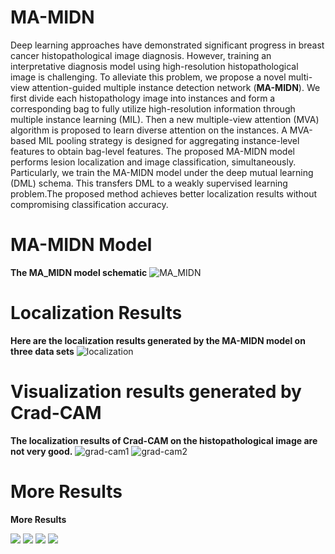 # MA-MIDN

Deep learning approaches have demonstrated significant progress in breast cancer histopathological image diagnosis. However, training an interpretative diagnosis model using high-resolution histopathological image is challenging. To alleviate this problem, we propose a novel multi-view attention-guided multiple instance detection network (**MA-MIDN**). We first divide each histopathology image into instances and form a corresponding bag to fully utilize high-resolution information through multiple instance learning (MIL). Then a new multiple-view attention (MVA) algorithm is proposed to learn diverse attention on the instances. A MVA-based MIL pooling strategy is designed for aggregating instance-level features to obtain bag-level features. The proposed MA-MIDN model performs lesion localization and image classification, simultaneously. Particularly, we train the MA-MIDN model under the deep mutual learning (DML) schema. This transfers DML to a weakly supervised learning problem.The proposed method achieves better localization results without compromising classification accuracy.

# MA-MIDN Model
**The MA_MIDN model schematic**
![MA_MIDN](https://i.loli.net/2021/04/26/ifBePrOJHXxczpR.png)

# Localization Results
**Here are the localization results generated by the MA-MIDN model on three data sets**
![localization](https://i.loli.net/2021/04/26/QcBrnUohlLdqEvH.png)

# Visualization results generated by Crad-CAM
**The localization results of Crad-CAM on the histopathological image are not very good.**
![grad-cam1](https://i.loli.net/2021/04/26/wIWfYXPeT9yHS7c.png)
![grad-cam2](https://i.loli.net/2021/04/26/5IUwX4uHjY8bR2A.png)


# More Results 
**More  Results**

![](https://i.loli.net/2021/04/29/8GA1jkiQNswCdqx.jpg)
![](https://i.loli.net/2021/04/29/JEsTbB9lY4RWwDc.jpg)
![](https://i.loli.net/2021/04/29/qdDLY6OVAiek9Qw.jpg)
![](https://i.loli.net/2021/04/29/XeopH36FUu2Yg9a.jpg)



